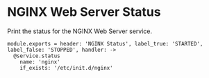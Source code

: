 
# NGINX Web Server Status

Print the status for the NGINX Web Server service.

    module.exports = header: 'NGINX Status', label_true: 'STARTED', label_false: 'STOPPED', handler: ->
      @service.status
        name: 'nginx'
        if_exists: '/etc/init.d/nginx'
